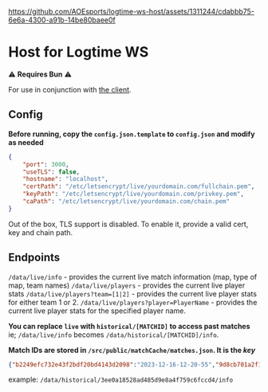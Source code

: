 https://github.com/AOEsports/logtime-ws-host/assets/1311244/cdabbb75-6e6a-4300-a91b-14be80baee0f

# Host for Logtime WS

⚠ **Requires Bun** ⚠

For use in conjunction with [the client](https://github.com/AOEsports/logtime-ws-client).

## Config

**Before running, copy the `config.json.template` to `config.json` and modify as needed**

```json
{
	"port": 3000,
	"useTLS": false,
	"hostname": "localhost",
	"certPath": "/etc/letsencrypt/live/yourdomain.com/fullchain.pem",
	"keyPath": "/etc/letsencrypt/live/yourdomain.com/privkey.pem",
	"caPath": "/etc/letsencrypt/live/yourdomain.com/chain.pem"
}
```

Out of the box, TLS support is disabled. To enable it, provide a valid cert, key and chain path.


## Endpoints

`/data/live/info` - provides the current live match information (map, type of map, team names)
`/data/live/players` - provides the current live player stats
`/data/live/players?team=[1|2]` - provides the current live player stats for either team 1 or 2.
`/data/live/players?player=PlayerName` - provides the current live player stats for the specified player name.

**You can replace `live` with `historical/[MATCHID]` to access past matches**
ie; `/data/live/info` becomes `/data/historical/[MATCHID]/info`. 

**Match IDs are stored in `/src/public/matchCache/matches.json`. It is the _key_**
```json
{"b2249efc732e43f2bdf20bd4143d2098":"2023-12-16-12-20-55","9d8cb701a2f1474abab71afce5163de6":"2023-12-18-10-59-43","3ee0a18528ad485d9e8a4f759c6fccd4":"2023-12-18-11-36-47"}
```
example: `/data/historical/3ee0a18528ad485d9e8a4f759c6fccd4/info`

